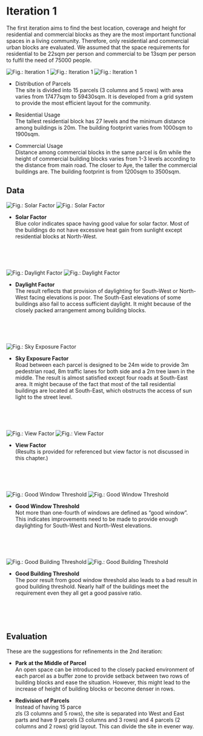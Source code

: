 
# Iteration 1

The first iteration aims to find the best location, coverage and height for residential and commercial blocks as they are the most important functional spaces in a living community. Therefore, only residential and commercial urban blocks are evaluated. We assumed that the space requirements for residential to be 22sqm per person and commercial to be 13sqm per person to fulfil the need of 75000 people.

![Fig.: Iteration 1](imgs/OP1_1BUILDING.jpg)
![Fig.: Iteration 1](imgs/OP1_2BUILDING.jpg)
![Fig.: Iteration 1](imgs/OP1_3BUILDING.jpg)

* Distribution of Parcels</br>
The site is divided into 15 parcels (3 columns and 5 rows) with area varies from 17477sqm to 59430sqm. It is developed from a grid system to provide the most efficient layout for the community.

* Residential Usage</br>
The tallest residential block has 27 levels and the minimum distance among buildings is 20m. The building footprint varies from 1000sqm to 1900sqm. 

* Commercial Usage</br>
Distance among commercial blocks in the same parcel is 6m while the height of commercial building blocks varies from 1-3 levels according to the distance from main road. The closer to Aye, the taller the commercial buildings are. The building footprint is from 1200sqm to 3500sqm.

## Data
![Fig.: Solar Factor](imgs/OP1_1SOLARFACTOR.jpg)
![Fig.: Solar Factor](imgs/OP1_2SOLARFACTOR.jpg)
* **Solar Factor**</br>
Blue color indicates space having good value for solar factor. Most of the buildings do not have excessive heat gain from sunlight except residential blocks at North-West.

</br></br></br>

![Fig.: Daylight Factor](imgs/OP1_1DAYLIGHTFACTOR.jpg)
![Fig.: Daylight Factor](imgs/OP1_2DAYLIGHTFACTOR.jpg)
* **Daylight Factor**</br>
The result reflects that provision of daylighting for South-West or North-West facing elevations is poor. The South-East elevations of some buildings also fail to access sufficient daylight. It might because of the closely packed arrangement among building blocks.

</br></br></br>

![Fig.: Sky Exposure Factor](imgs/OP1_3SKYEXPOSURE.jpg)
* **Sky Exposure Factor**</br>
Road between each parcel is designed to be 24m wide to provide 3m pedestrian road, 8m traffic lanes for both side and a 2m tree lawn in the middle. The result is almost satisfied except four roads at South-East area. It might because of the fact that most of the tall residential buildings are located at South-East, which obstructs the access of sun light to the street level.

</br></br></br>

![Fig.: View Factor](imgs/OP1_1VIEWFACTOR.jpg)
![Fig.: View Factor](imgs/OP1_2VIEWFACTOR.jpg)
* **View Factor**</br>
(Results is provided for referenced but view factor is not discussed in this chapter.)

</br></br></br>

![Fig.: Good Window Threshold](imgs/OP1_1GOODWINDOW.jpg)
![Fig.: Good Window Threshold](imgs/OP1_2GOODWINDOW.jpg)
* **Good Window Threshold**</br>
Not more than one-fourth of windows are defined as “good window”. This indicates improvements need to be made to provide enough daylighting for South-West and North-West elevations.

</br></br></br>

![Fig.: Good Building Threshold](imgs/OP1_1GOODBUILDING.jpg)
![Fig.: Good Building Threshold](imgs/OP1_2GOODBUILDING.jpg)
* **Good Building Threshold**</br>
The poor result from good window threshold also leads to a bad result in good building threshold. Nearly half of the buildings meet the requirement even they all get a good passive ratio.

</br></br></br>

## Evaluation
These are the suggestions for refinements in the 2nd iteration:

* **Park at the Middle of Parcel**</br>
An open space can be introduced to the closely packed environment of each parcel as a buffer zone to provide setback between two rows of building blocks and ease the situation. However, this might lead to the increase of height of building blocks or become denser in rows.

* **Redivision of Parcels**</br>
Instead of having 15 parce</br>zls (3 columns and 5 rows), the site is separated into West and East parts and have 9 parcels (3 columns and 3 rows) and 4 parcels (2 columns and 2 rows) grid layout. This can divide the site in evener way.




